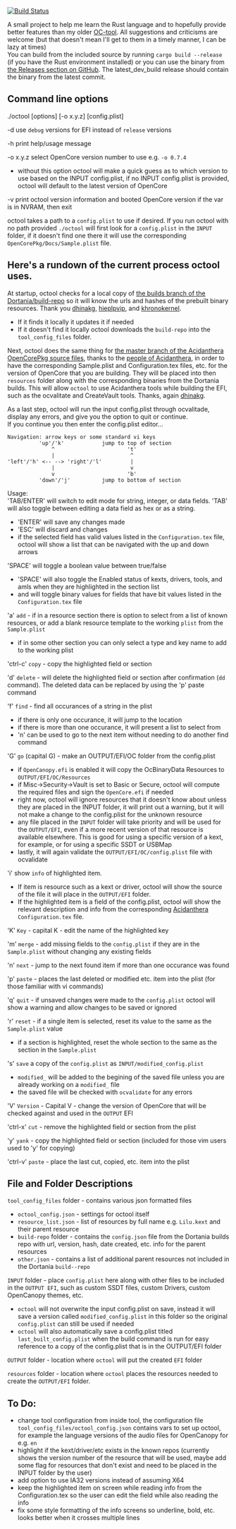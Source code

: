 [![Build Status](https://app.travis-ci.com/rusty-bits/octool.svg?branch=main)](https://app.travis-ci.com/rusty-bits/octool)

A small project to help me learn the Rust language and to hopefully provide better features than my older [OC-tool](https://github.com/rusty-bits/OC-tool).  All suggestions and criticisms are welcome (but that doesn't mean I'll get to them in a timely manner, I can be lazy at times)  
You can build from the included source by running `cargo build --release` (if you have the Rust environment installed) or you can use the binary from [the Releases section on GitHub](https://github.com/rusty-bits/octool/releases). The latest_dev_build release should contain the binary from the latest commit.  

## Command line options ##  

./octool [options] [-o x.y.z] [config.plist]  

-d  use `debug` versions for EFI instead of `release` versions  

-h  print help/usage message  

-o x.y.z  select OpenCore version number to use e.g. `-o 0.7.4`  
 - without this option octool will make a quick guess as to which version to use based on the INPUT config.plist, if no INPUT config.plist is provided, octool will default to the latest version of OpenCore  

-v  print octool version information and booted OpenCore version if the var is in NVRAM, then exit  

octool takes a path to a `config.plist` to use if desired.
If you run octool with no path provided `./octool` will first look for a `config.plist` in the `INPUT` folder, if it doesn't find one there it will use the corresponding `OpenCorePkg/Docs/Sample.plist` file.  

## Here's a rundown of the current process octool uses. ##  

At startup, octool checks for a local copy of [the builds branch of the Dortania/build-repo](https://github.com/dortania/build-repo/tree/builds) so it will know the urls and hashes of the prebuilt binary resources.  Thank you [dhinakg](https://github.com/dhinakg), [hieplpvip](https://github.com/hieplpvip), and [khronokernel](https://github.com/khronokernel).  
 - If it finds it locally it updates it if needed 
 - If it doesn't find it locally octool downloads the `build-repo` into the `tool_config_files` folder.  

Next, octool does the same thing for [the master branch of the Acidanthera OpenCorePkg source files](https://github.com/acidanthera/OpenCorePkg), thanks to the [people of Acidanthera](https://github.com/acidanthera), in order to have the corresponding Sample.plist and Configuration.tex files, etc. for the version of OpenCore that you are building.  They will be placed into then `resources` folder along with the corresponding binaries from the Dortania builds.  This will allow `octool` to use Acidanthera tools while building the EFI, such as the ocvalitate and CreateVault tools.   Thanks, again [dhinakg](https://github.com/dhinakg).  

As a last step, octool will run the input config.plist through ocvalitade, display any errors, and give you the option to quit or continue.  
If you continue you then enter the config.plist editor...  
```
Navigation: arrow keys or some standard vi keys
          'up'/'k'            jump to top of section
              ^                       't'
              |                        ^
'left'/'h' <-- --> 'right'/'l'         |
              |                        v
              v                       'b'
          'down'/'j'          jump to bottom of section
```
Usage:  
'TAB/ENTER' will switch to edit mode for string, integer, or data fields. 'TAB' will also toggle between editing a data field as hex or as a string.  
 - 'ENTER' will save any changes made  
 - 'ESC' will discard and changes  
 - if the selected field has valid values listed in the `Configuration.tex` file, octool will show a list that can be navigated with the up and down arrows

'SPACE' will toggle a boolean value between true/false  
- 'SPACE' will also toggle the Enabled status of kexts, drivers, tools, and amls when they are highlighted in the section list  
- and will toggle binary values for fields that have bit values listed in the `Configuration.tex` file  

'a' `add` - if in a resource section there is option to select from a list of known resources, or add a blank resource template to the working `plist` from the `Sample.plist`  
 - if in some other section you can only select a type and key name to add to the working plist  

'ctrl-c' `copy` - copy the highlighted field or section  

'd' `delete` - will delete the highlighted field or section after confirmation (`dd` command).  The deleted data can be replaced by using the 'p' paste command  

'f' `find` - find all occurances of a string in the plist  
- if there is only one occurance, it will jump to the location  
- if there is more than one occurance, it will present a list to select from  
- 'n' can be used to go to the next item without needing to do another find command  

'G' `go` (capital G) - make an OUTPUT/EFI/OC folder from the config.plist  
 - if `OpenCanopy.efi` is enabled it will copy the OcBinaryData Resources to `OUTPUT/EFI/OC/Resources`  
 - if Misc->Security->Vault is set to Basic or Secure, octool will compute the required files and sign the `OpenCore.efi` if needed  
 - right now, octool will ignore resources that it doesn't know about unless they are placed in the INPUT folder, it will print out a warning, but it will not make a change to the config.plist for the unknown resource  
 - any file placed in the `INPUT` folder will take priority and will be used for the `OUTPUT/EFI`, even if a more recent version of that resource is available elsewhere. This is good for using a specific version of a kext, for example, or for using a specific SSDT or USBMap  
 - lastly, it will again validate the `OUTPUT/EFI/OC/config.plist` file with ocvalidate  

'i' show `info` of highlighted item.  
 - If item is resource such as a kext or driver, octool will show the source of the file it will place in the `OUTPUT/EFI` folder.  
 - If the highlighted item is a field of the config.plist, octool will show the relevant description and info from the corresponding [Acidanthera](https://github.com/acidanthera) `Configuration.tex` file.  

'K' `Key` - capital K - edit the name of the highlighted key  

'm' `merge` - add missing fields to the `config.plist` if they are in the `Sample.plist` without changing any existing fields  

'n' `next` - jump to the next found item if more than one occurance was found  

'p' `paste` - places the last deleted or modified etc. item into the plist (for those familiar with vi commands)  

'q' `quit` - if unsaved changes were made to the `config.plist` octool will show a warning and allow changes to be saved or ignored  

'r' `reset` - if a single item is selected, reset its value to the same as the `Sample.plist` value  
 - if a section is highlighted, reset the whole section to the same as the section in the `Sample.plist`  

's' `save` a copy of the `config.plist` as `INPUT/modified_config.plist`  
 - `modified_` will be added to the begining of the saved file unless you are already working on a `modified_` file  
 - the saved file will be checked with `ocvalidate` for any errors  

'V' `Version` - Capital V - change the version of OpenCore that will be checked against and used in the `OUTPUT` EFI  

'ctrl-x' `cut` - remove the highlighted field or section from the plist  

'y' `yank` - copy the highlighted field or section (included for those vim users used to 'y' for copying)  

'ctrl-v' `paste` - place the last cut, copied, etc. item into the plist  

## File and Folder Descriptions ##  
`tool_config_files` folder - contains various json formatted files  
 - `octool_config.json` - settings for octool itself  
 - `resource_list.json` - list of resources by full name e.g. `Lilu.kext` and their parent resource  
 - `build-repo` folder - contains the `config.json` file from the Dortania builds repo with url, version, hash, date created, etc. info for the parent resources  
 - `other.json` - contains a list of additional parent resources not included in the Dortania `build--repo`  

`INPUT` folder - place `config.plist` here along with other files to be included in the `OUTPUT EFI`, such as custom SSDT files, custom Drivers, custom OpenCanopy themes, etc.  
 - `octool` will not overwrite the input config.plist on save, instead it will save a version called `modified_config.plist` in this folder so the original `config.plist` can still be used if needed  
 - `octool` will also automatically save a config.plist titled `last_built_config.plist` when the build command is run for easy reference to a copy of the config.plist that is in the OUTPUT/EFI folder  

`OUTPUT` folder - location where `octool` will put the created `EFI` folder 

`resources` folder - location where `octool` places the resources needed to create the `OUTPUT/EFI` folder. 

## To Do: ##  
 - change tool configuration from inside tool, the configuration file `tool_config_files/octool_config.json` contains vars to set up octool, for example the language versions of the audio files for OpenCanopy for e.g. `en`  
 - highlight if the kext/driver/etc exists in the known repos (currently shows the version number of the resource that will be used, maybe add some flag for resources that don't exist and need to be placed in the INPUT folder by the user)
 - add option to use IA32 versions instead of assuming X64  
 - keep the highlighted item on screen while reading info from the Configuration.tex so the user can edit the field while also reading the info  
 - fix some style formatting of the info screens so underline, bold, etc. looks better when it crosses multiple lines
